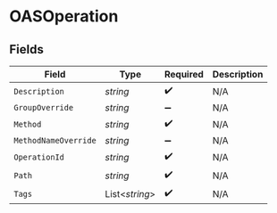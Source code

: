 # OASOperation


## Fields

| Field                | Type                 | Required             | Description          |
| -------------------- | -------------------- | -------------------- | -------------------- |
| `Description`        | *string*             | :heavy_check_mark:   | N/A                  |
| `GroupOverride`      | *string*             | :heavy_minus_sign:   | N/A                  |
| `Method`             | *string*             | :heavy_check_mark:   | N/A                  |
| `MethodNameOverride` | *string*             | :heavy_minus_sign:   | N/A                  |
| `OperationId`        | *string*             | :heavy_check_mark:   | N/A                  |
| `Path`               | *string*             | :heavy_check_mark:   | N/A                  |
| `Tags`               | List<*string*>       | :heavy_check_mark:   | N/A                  |